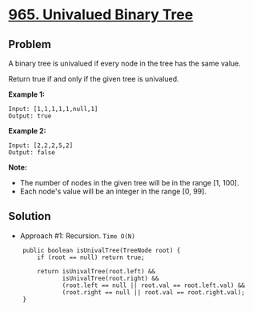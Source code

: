# <a href='https://leetcode.com/problems/univalued-binary-tree/'>965. Univalued Binary Tree</a>

## Problem
A binary tree is univalued if every node in the tree has the same value.

Return true if and only if the given tree is univalued.

<strong>Example 1:</strong>
```
Input: [1,1,1,1,1,null,1]
Output: true
```
<strong>Example 2:</strong>
```
Input: [2,2,2,5,2]
Output: false
```

<strong>Note:</strong>
- The number of nodes in the given tree will be in the range [1, 100].
- Each node's value will be an integer in the range [0, 99].

## Solution
- Approach #1: Recursion. ```Time O(N)```
```
    public boolean isUnivalTree(TreeNode root) {
        if (root == null) return true;
        
        return isUnivalTree(root.left) &&
               isUnivalTree(root.right) &&
               (root.left == null || root.val == root.left.val) &&
               (root.right == null || root.val == root.right.val);
    }
```
